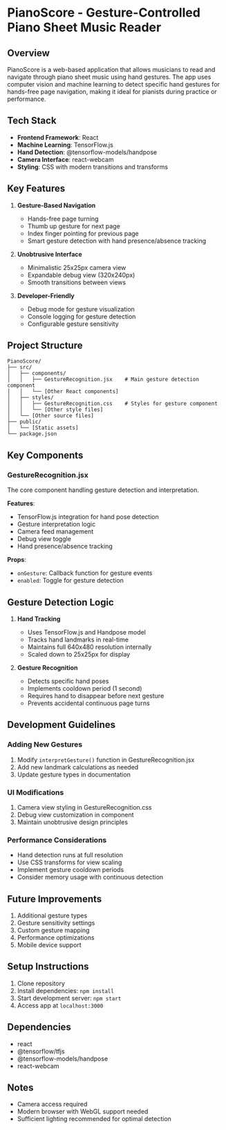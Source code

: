 # PianoScore - Gesture-Controlled Piano Sheet Music Reader

## Overview
PianoScore is a web-based application that allows musicians to read and navigate through piano sheet music using hand gestures. The app uses computer vision and machine learning to detect specific hand gestures for hands-free page navigation, making it ideal for pianists during practice or performance.

## Tech Stack
- **Frontend Framework**: React
- **Machine Learning**: TensorFlow.js
- **Hand Detection**: @tensorflow-models/handpose
- **Camera Interface**: react-webcam
- **Styling**: CSS with modern transitions and transforms

## Key Features
1. **Gesture-Based Navigation**
   - Hands-free page turning
   - Thumb up gesture for next page
   - Index finger pointing for previous page
   - Smart gesture detection with hand presence/absence tracking

2. **Unobtrusive Interface**
   - Minimalistic 25x25px camera view
   - Expandable debug view (320x240px)
   - Smooth transitions between views

3. **Developer-Friendly**
   - Debug mode for gesture visualization
   - Console logging for gesture detection
   - Configurable gesture sensitivity

## Project Structure
```
PianoScore/
├── src/
│   ├── components/
│   │   ├── GestureRecognition.jsx    # Main gesture detection component
│   │   └── [Other React components]
│   ├── styles/
│   │   ├── GestureRecognition.css    # Styles for gesture component
│   │   └── [Other style files]
│   └── [Other source files]
├── public/
│   └── [Static assets]
└── package.json
```

## Key Components

### GestureRecognition.jsx
The core component handling gesture detection and interpretation.

**Features**:
- TensorFlow.js integration for hand pose detection
- Gesture interpretation logic
- Camera feed management
- Debug view toggle
- Hand presence/absence tracking

**Props**:
- `onGesture`: Callback function for gesture events
- `enabled`: Toggle for gesture detection

## Gesture Detection Logic

1. **Hand Tracking**
   - Uses TensorFlow.js and Handpose model
   - Tracks hand landmarks in real-time
   - Maintains full 640x480 resolution internally
   - Scaled down to 25x25px for display

2. **Gesture Recognition**
   - Detects specific hand poses
   - Implements cooldown period (1 second)
   - Requires hand to disappear before next gesture
   - Prevents accidental continuous page turns

## Development Guidelines

### Adding New Gestures
1. Modify `interpretGesture()` function in GestureRecognition.jsx
2. Add new landmark calculations as needed
3. Update gesture types in documentation

### UI Modifications
1. Camera view styling in GestureRecognition.css
2. Debug view customization in component
3. Maintain unobtrusive design principles

### Performance Considerations
- Hand detection runs at full resolution
- Use CSS transforms for view scaling
- Implement gesture cooldown periods
- Consider memory usage with continuous detection

## Future Improvements
1. Additional gesture types
2. Gesture sensitivity settings
3. Custom gesture mapping
4. Performance optimizations
5. Mobile device support

## Setup Instructions
1. Clone repository
2. Install dependencies: `npm install`
3. Start development server: `npm start`
4. Access app at `localhost:3000`

## Dependencies
- react
- @tensorflow/tfjs
- @tensorflow-models/handpose
- react-webcam

## Notes
- Camera access required
- Modern browser with WebGL support needed
- Sufficient lighting recommended for optimal detection
